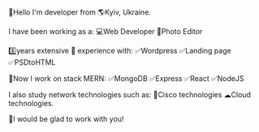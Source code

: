 👋Hello I'm developer from 🌎Kyiv, Ukraine. 
                        
I have been working as a:
    💻Web Developer
    🎨Photo Editor 
                        
3️⃣years extensive 💪 experience with:
    ✅Wordpress    ✅Landing page    ✅PSDtoHTML
                        
📌Now I work on stack MERN:
    ✅MongoDB    ✅Express    ✅React    ✅NodeJS
                        
I also study network technologies such as:
    📡Cisco technologies 
    ☁Cloud technologies.
                        
🤝I would be glad to work with you!
